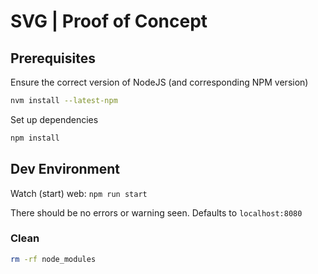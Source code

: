 # SVG | Proof of Concept

## Prerequisites

Ensure the correct version of NodeJS (and corresponding NPM version)

```bash
nvm install --latest-npm
```

Set up dependencies
```bash
npm install
```

## Dev Environment

Watch (start) web:     `npm run start`

There should be no errors or warning seen.
Defaults to `localhost:8080`

### Clean

```bash
rm -rf node_modules
```
